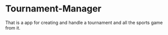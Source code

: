 # Tournament-Manager
That is a app for creating and handle a tournament and all the sports game from it.
